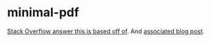 # minimal-pdf
[Stack Overflow answer this is based off of](https://stackoverflow.com/a/77910609). And [associated blog post](https://brendanzagaeski.appspot.com/0004.html).
